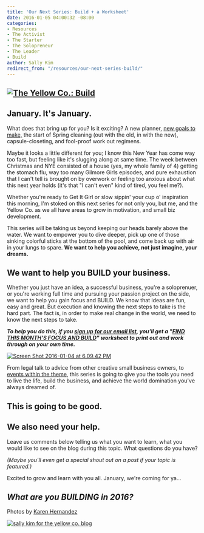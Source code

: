 ```yaml
---
title: 'Our Next Series: Build + a Worksheet'
date: 2016-01-05 04:00:32 -08:00
categories:
- Resources
- The Activist
- The Starter
- The Solopreneur
- The Leader
- Build
author: Sally Kim
redirect_from: "/resources/our-next-series-build/"
---
```


## [![The Yellow Co.: Build](https://yellow-blog-images.imgix.net/2015/12/karenhernandezBUILD-opening-image.jpg)](https://yellow-blog-images.imgix.net/2015/12/karenhernandezBUILD-opening-image.jpg)

## January. It's January.

What does that bring up for you? Is it exciting? A new planner, [new goals to make,](http://www.stilettosontherocks.com/shop/) the start of Spring cleaning (out with the old, in with the new), capsule-closeting, and fool-proof work out regimens.

Maybe it looks a little different for you; I know this New Year has come way too fast, but feeling like it's slugging along at same time. The week between Christmas and NYE consisted of a house (yes, my whole family of 4) getting the stomach flu, way too many Gilmore Girls episodes, and pure exhaustion that I can't tell is brought on by overwork or feeling too anxious about what this next year holds (it's that "I can't even" kind of tired, you feel me?).

Whether you're ready to Get It Girl or slow sippin' your cup o' inspiration this morning, I'm stoked on this next series for not only you, but me, and the Yellow Co. as we all have areas to grow in motivation, and small biz development.

This series will be taking us beyond keeping our heads barely above the water. We want to empower you to dive deeper, pick up one of those sinking colorful sticks at the bottom of the pool, and come back up with air in your lungs to spare. **We want to help you achieve, not just imagine, your dreams.**

## We want to help you **BUILD your business**.

Whether you just have an idea, a successful business, you're a soloprenuer, or you're working full time and pursuing your passion project on the side, we want to help you gain focus and BUILD. We know that ideas are fun, easy and great. But execution and knowing the next steps to take is the hard part. The fact is, in order to make real change in the world, we need to know the next steps to take.

**_To help you do this, if you [sign up for our email list](http://eepurl.com/bLNDE1), you'll get a "[FIND THIS MONTH'S FOCUS AND BUILD](http://eepurl.com/bLNDE1)" worksheet to print out and work through on your own time._**

[![Screen Shot 2016-01-04 at 6.09.42 PM](https://yellow-blog-images.imgix.net/2016/01/Screen-Shot-2016-01-04-at-6.09.42-PM-1024x509.png)](http://yellowconference.us3.list-manage1.com/subscribe?u=3f8e45f74e0653e404965e2ef&id=8a5a3900cc)

From legal talk to advice from other creative small business owners, to [events within the theme](https://www.eventbrite.com/e/building-a-value-based-business-tickets-20356073564), this series is going to give you the tools you need to live the life, build the business, and achieve the world domination you've always dreamed of.

## This is going to be good.

## We also need your help.

Leave us comments below telling us what you want to learn, what you would like to see on the blog during this topic. What questions do you have?

_(Maybe you'll even get a special shout out on a post if your topic is featured.)_

Excited to grow and learn with you all. January, we're coming for ya...

## _What are you BUILDING in 2016?_

Photos by [Karen Hernandez](http://www.karenmariehernandez.com/)

[![sally kim for the yellow co. blog](https://yellow-blog-images.imgix.net/2015/12/sallykim.jpg)](http://lettersfromamister.tumblr.com/)
